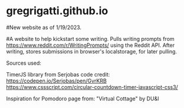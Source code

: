 # gregrigatti.github.io
#New website as of 1/19/2023.

#A website to help kickstart some writing. Pulls writing prompts from https://www.reddit.com/r/WritingPrompts/ using the Reddit API. After writing, stores submissions in browser's localstorage, for later pulling.

Sources used:

TimerJS library from Serjobas
code credit: https://codepen.io/Serjobas/pen/GvrKRB
https://www.cssscript.com/circular-countdown-timer-javascript-css3/

Inspiration for Pomodoro page from: "Virtual Cottage" by DU&I
